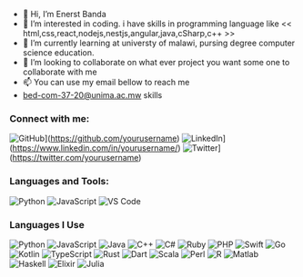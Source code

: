 - 👋 Hi, I’m Enerst Banda
- 👀 I’m interested in coding. i have skills in programming language like << html,css,react,nodejs,nestjs,angular,java,cSharp,c++ >>
- 🌱 I’m currently learning at universty of malawi, pursing degree computer science education.
- 💞️ I’m looking to collaborate on what ever project you want some one to collaborate with me
- 📫 You can use my email bellow to reach me
- bed-com-37-20@unima.ac.mw
skills


### Connect with me:

![GitHub](https://img.shields.io/badge/-GitHub-181717?style=flat-square&logo=github)](https://github.com/yourusername)
![LinkedIn](https://img.shields.io/badge/-LinkedIn-0077B5?style=flat-square&logo=linkedin&logoColor=white)](https://www.linkedin.com/in/yourusername/)
![Twitter](https://img.shields.io/badge/-Twitter-1DA1F2?style=flat-square&logo=twitter&logoColor=white)](https://twitter.com/yourusername)

### Languages and Tools:

![Python](https://img.shields.io/badge/-Python-3776AB?style=flat-square&logo=python&logoColor=white)
![JavaScript](https://img.shields.io/badge/-JavaScript-F7DF1E?style=flat-square&logo=javascript&logoColor=black)
![VS Code](https://img.shields.io/badge/-VS%20Code-007ACC?style=flat-square&logo=visual-studio-code&logoColor=white)
### Languages I Use

![Python](https://img.shields.io/badge/Python-3776AB?style=for-the-badge&logo=python&logoColor=white)
![JavaScript](https://img.shields.io/badge/JavaScript-F7DF1E?style=for-the-badge&logo=javascript&logoColor=black)
![Java](https://img.shields.io/badge/Java-007396?style=for-the-badge&logo=java&logoColor=white)
![C++](https://img.shields.io/badge/C%2B%2B-00599C?style=for-the-badge&logo=c%2B%2B&logoColor=white)
![C#](https://img.shields.io/badge/C%23-239120?style=for-the-badge&logo=c-sharp&logoColor=white)
![Ruby](https://img.shields.io/badge/Ruby-CC342D?style=for-the-badge&logo=ruby&logoColor=white)
![PHP](https://img.shields.io/badge/PHP-777BB4?style=for-the-badge&logo=php&logoColor=white)
![Swift](https://img.shields.io/badge/Swift-FA7343?style=for-the-badge&logo=swift&logoColor=white)
![Go](https://img.shields.io/badge/Go-00ADD8?style=for-the-badge&logo=go&logoColor=white)
![Kotlin](https://img.shields.io/badge/Kotlin-0095D5?style=for-the-badge&logo=kotlin&logoColor=white)
![TypeScript](https://img.shields.io/badge/TypeScript-3178C6?style=for-the-badge&logo=typescript&logoColor=white)
![Rust](https://img.shields.io/badge/Rust-000000?style=for-the-badge&logo=rust&logoColor=white)
![Dart](https://img.shields.io/badge/Dart-0175C2?style=for-the-badge&logo=dart&logoColor=white)
![Scala](https://img.shields.io/badge/Scala-DC322F?style=for-the-badge&logo=scala&logoColor=white)
![Perl](https://img.shields.io/badge/Perl-39457E?style=for-the-badge&logo=perl&logoColor=white)
![R](https://img.shields.io/badge/R-276DC3?style=for-the-badge&logo=r&logoColor=white)
![Matlab](https://img.shields.io/badge/Matlab-0076A8?style=for-the-badge&logo=mathworks&logoColor=white)
![Haskell](https://img.shields.io/badge/Haskell-5D4F85?style=for-the-badge&logo=haskell&logoColor=white)
![Elixir](https://img.shields.io/badge/Elixir-4B275F?style=for-the-badge&logo=elixir&logoColor=white)
![Julia](https://img.shields.io/badge/Julia-9558B2?style=for-the-badge&logo=julia&logoColor=white)




<!---
bed-com-37-20/bed-com-37-20 is a ✨ special ✨ repository because its `README.md` (this file) appears on your GitHub profile.
You can click the Preview link to take a look at your changes.
--->
